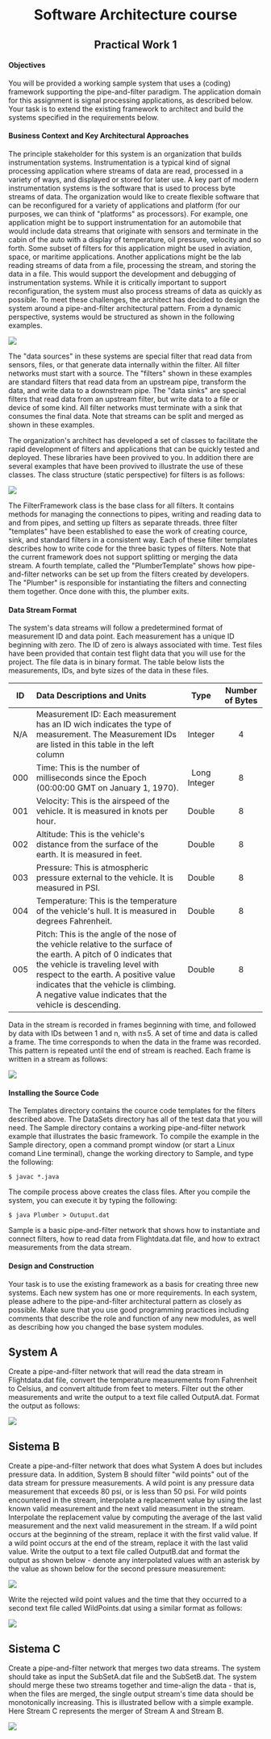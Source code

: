 # <div align="center">Software Architecture course</div>

## <div align="center">Practical Work 1</div>

#### Objectives
You will be provided a working sample system that uses a (coding) framework supporting the pipe-and-filter paradigm. The application domain for this assignment is signal processing applications, as described below. Your task is to extend the existing framework to architect and build the systems specified in the requirements below.

#### Business Context and Key Architectural Approaches
The principle stakeholder for this system is an organization that builds instrumentation systems. Instrumentation is a typical kind of signal processing application where streams of data are read, processed in a variety of ways, and displayed or stored for later use. A key part of modern instrumentation systems is the software that is used to process byte streams of data. The organization would like to create flexible software that can be reconfigured for a variety of applications and platform (for our purposes, we can think of "platforms" as processors). For example, one application might be to support instrumentation for an automobile that would include data streams that originate with sensors and terminate in the cabin of the auto with a display of temperature, oil pressure, velocity and so forth. Some subset of filters for this application might be used in aviation, space, or maritime applications. Another applications might be the lab reading streams of data from a file, processing the stream, and storing the data in a file. This would support the development and debugging of instrumentation systems. While it is critically important to support reconfiguration, the system must also process streams of data as quickly as possible. To meet these challenges, the architect has decided to design the system around a pipe-and-filter architectural pattern. From a dynamic perspective, systems would be structured as shown in the following examples. 	

![](https://dl.dropboxusercontent.com/u/15756440/AS%20pipe%20and%20filter1.png)

The "data sources" in these systems are special filter that read data from sensors, files, or that generate data internally within the filter. All filter networks must start with a source. The "filters" shown in these examples are standard filters that read data from an upstream pipe, transform the data, and write data to a downstream pipe. The "data sinks" are special filters that read data from an upstream filter, but write data to a file or device of some kind. All filter networks must terminate with a sink that consumes the final data. Note that streams can be split and merged as shown in these examples.

The organization's architect has developed a set of classes to facilitate the rapid development of filters and applications that can be quickly tested and deployed. These libraries have been provived to you. In addition there are several examples that have been provived to illustrate the use of these classes. The class structure (static perspective) for filters is as follows:

![](https://dl.dropboxusercontent.com/u/15756440/AS%20pipe%20and%20filter2.png)

The FilterFramework class is the base class for all filters. It contains methods for managing the connections to pipes, writing and reading data to and from pipes, and setting up filters as separate threads. three filter "templates" have been established to ease the work of creating cource, sink, and standard filters in a consistent way. Each of these filter templates describes how to write code for the three basic types of filters. Note that the current framework does not support splitting or merging the data stream. A fourth template, called the "PlumberTemplate" shows how pipe-and-filter networks can be set up from the filters created by developers. The "Plumber" is responsible for instantiating the filters and connecting them together. Once done with this, the plumber exits.

#### Data Stream Format
The system's data streams will follow a predetermined format of measurement ID and data point. Each measurement has a unique ID beginning with zero. The ID of zero is always associated with time. Test files have been provided that contain test flight data that you will use for the project. The file data is in binary format. The table below lists the measurements, IDs, and byte sizes of the data in these files.

| ID  | Data Descriptions and Units | Type | Number of Bytes |
| :---: | :--- | :---: | :---: |
| N/A  | Measurement ID: Each measurement has an ID wich indicates the type of measurement. The Measurement IDs are listed in this table in the left column | Integer | 4 |
| 000 | Time: This is the number of milliseconds since the Epoch (00:00:00 GMT on January 1, 1970). | Long Integer | 8 |
| 001 | Velocity: This is the airspeed of the vehicle. It is measured in knots per hour. | Double | 8 |
| 002 | Altitude: This is the vehicle's distance from the surface of the earth. It is measured in feet. | Double | 8 |
| 003 | Pressure: This is atmospheric pressure external to the vehicle. It is measured in PSI. | Double | 8 |
| 004 | Temperature: This is the temperature of the vehicle's hull. It is measured in degrees Fahrenheit. | Double | 8 |
| 005 | Pitch: This is the angle of the nose of the vehicle relative to the surface of the earth. A pitch of 0 indicates that the vehicle is traveling level with respect to the earth. A positive value indicates that the vehicle is climbing. A negative value indicates that the vehicle is descending. | Double | 8 |

Data in the stream is recorded in frames beginning with time, and followed by data with IDs between 1 and n, with n≤5. A set of time and data is called a frame. The time corresponds to when the data in the frame was recorded. This pattern is repeated until the end of stream is reached. Each frame is written in a stream as follows:

![](https://dl.dropboxusercontent.com/u/15756440/AS%20pipe%20and%20filter4.png)

#### Installing the Source Code
The Templates directory contains the cource code templates for the filters described above. The DataSets directory has all of the test data that you will need. The Sample directory contains a working pipe-and-filter network example that illustrates the basic framework. To compile the example in the Sample directory, open a command prompt window (or start a Linux comand Line terminal), change the working directory to Sample, and type the following:

`
$ javac *.java
`

The compile process above creates the class files. After you compile the system, you can execute it by typing the following:

`
$ java Plumber > Outuput.dat
`

Sample is a basic pipe-and-filter network that shows how to instantiate and connect filters, how to read data from Flightdata.dat file, and how to extract measurements from the data stream.

#### Design and Construction
Your task is to use the existing framework as a basis for creating three new systems. Each new system has one or more requirements. In each system, please adhere to the pipe-and-filter architectural pattern as closely as possible. Make sure that you use good programming practices including comments that describe the role and function of any new modules, as well as describing how you changed the base system modules.

## System A
Create a pipe-and-filter network that will read the data stream in Flightdata.dat file, convert the temperature measurements from Fahrenheit to Celsius, and convert altitude from feet to meters. Filter out the other measurements and write the output to a text file called OutputA.dat. Format the output as follows:

![](https://dl.dropboxusercontent.com/u/15756440/AS%20pipe%20and%20filterA.png)

## Sistema B
Create a pipe-and-filter network that does what System A does but includes pressure data. In addition, System B should filter "wild points" out of the data stream for pressure measurements. A wild point is any pressure data measurement that exceeds 80 psi, or is less than 50 psi. For wild points encountered in the stream, interpolate a replacement value by using the last known valid measurement and the next valid measument in the stream. Interpolate the replacement value by computing the average of the last valid measurement and the next valid measurement in the stream. If a wild point occurs at the beginning of the stream, replace it with the first valid value. If a wild point occurs at the end of the stream, replace it with the last valid value. Write the output to a text file called OutputB.dat and format the output as shown below - denote any interpolated values with an asterisk by the value as shown below for the second pressure measurement:

![](https://dl.dropboxusercontent.com/u/15756440/AS%20pipe%20and%20filterB1.png)

Write the rejected wild point values and the time that they occurred to a second text file called WildPoints.dat using a similar format as follows:

![](https://dl.dropboxusercontent.com/u/15756440/AS%20pipe%20and%20filterB2.png)

## Sistema C
Create a pipe-and-filter network that merges two data streams. The system should take as input the SubSetA.dat file and the SubSetB.dat. The system should merge these two streams together and time-align the data - that is, when the files are merged, the single output stream's time data should be monotonically increasing. This is illustrated bellow with a simple example. Here Stream C represents the merger of Stream A and Stream B.

![](https://dl.dropboxusercontent.com/u/15756440/AS%20pipe%20and%20filterC.png)
